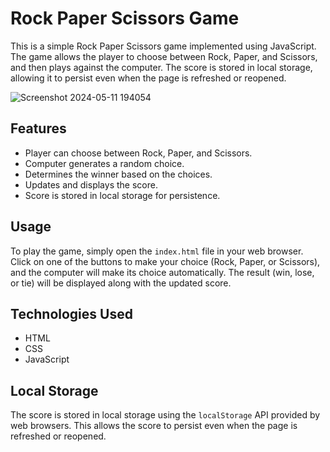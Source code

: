 # Rock Paper Scissors Game

This is a simple Rock Paper Scissors game implemented using JavaScript. The game allows the player to choose between Rock, Paper, and Scissors, and then plays against the computer. The score is stored in local storage, allowing it to persist even when the page is refreshed or reopened.

![Screenshot 2024-05-11 194054](https://github.com/Harish2002-projects/Rock-Paper-Scissors/assets/123865573/5322232f-8765-442e-a61f-4295758c8553)


## Features

- Player can choose between Rock, Paper, and Scissors.
- Computer generates a random choice.
- Determines the winner based on the choices.
- Updates and displays the score.
- Score is stored in local storage for persistence.

## Usage

To play the game, simply open the `index.html` file in your web browser. Click on one of the buttons to make your choice (Rock, Paper, or Scissors), and the computer will make its choice automatically. The result (win, lose, or tie) will be displayed along with the updated score.

## Technologies Used

- HTML
- CSS
- JavaScript

## Local Storage

The score is stored in local storage using the `localStorage` API provided by web browsers. This allows the score to persist even when the page is refreshed or reopened.
